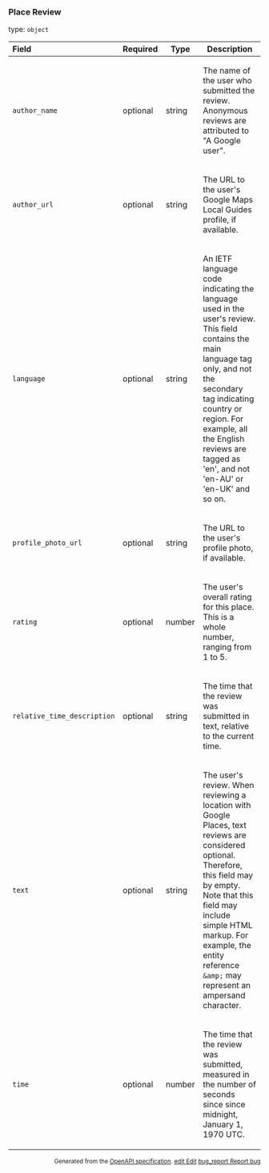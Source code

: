 <!--- This is a generated file, do not edit! -->
<!--- [START maps_http_schema_placereview] -->
<h3 class="schema-object" id="PlaceReview">Place Review</h3>

type: `object`

| Field                       | Required | Type   | Description                                                                                                                                                                                                                                                                                                                                           |
| :-------------------------- | -------- | ------ | ----------------------------------------------------------------------------------------------------------------------------------------------------------------------------------------------------------------------------------------------------------------------------------------------------------------------------------------------------- |
| `author_name`               | optional | string | <div class="nonref-property-description"><p>The name of the user who submitted the review. Anonymous reviews are attributed to "A Google user".</p></div>                                                                                                                                                                                             |
| `author_url`                | optional | string | <div class="nonref-property-description"><p>The URL to the user's Google Maps Local Guides profile, if available.</p></div>                                                                                                                                                                                                                           |
| `language`                  | optional | string | <div class="nonref-property-description"><p>An IETF language code indicating the language used in the user's review. This field contains the main language tag only, and not the secondary tag indicating country or region. For example, all the English reviews are tagged as 'en', and not 'en-AU' or 'en-UK' and so on.</p></div>                 |
| `profile_photo_url`         | optional | string | <div class="nonref-property-description"><p>The URL to the user's profile photo, if available.</p></div>                                                                                                                                                                                                                                              |
| `rating`                    | optional | number | <div class="nonref-property-description"><p>The user's overall rating for this place. This is a whole number, ranging from 1 to 5.</p></div>                                                                                                                                                                                                          |
| `relative_time_description` | optional | string | <div class="nonref-property-description"><p>The time that the review was submitted in text, relative to the current time.</p></div>                                                                                                                                                                                                                   |
| `text`                      | optional | string | <div class="nonref-property-description"><p>The user's review. When reviewing a location with Google Places, text reviews are considered optional. Therefore, this field may by empty. Note that this field may include simple HTML markup. For example, the entity reference <code>&#x26;amp;</code> may represent an ampersand character.</p></div> |
| `time`                      | optional | number | <div class="nonref-property-description"><p>The time that the review was submitted, measured in the number of seconds since since midnight, January 1, 1970 UTC.</p></div>                                                                                                                                                                            |

<p style="text-align: right; font-size: smaller;">Generated from the <a class="gc-analytics-event" data-category="GMP" data-label="openapi-github" href="https://github.com/googlemaps/openapi-specification" title="Google Maps Platform OpenAPI Specification" class="external">OpenAPI specification</a>.
 <a class="gc-analytics-event" data-category="GMP" data-label="openapi-github" href="https://github.com/googlemaps/openapi-specification/blob/main/specification/schema" title="Edit on GitHub"><span class="material-icons">edit</span> Edit</a>
 <a class="gc-analytics-event" data-category="GMP" data-label="openapi-github" href="https://github.com/googlemaps/openapi-specification/issues/new?assignees=&labels=type%3A+bug%2C+triage+me&template=bug_report.md&title=[schema] Bug - PlaceReview" title="File bug for schema on GitHub"><span class="material-icons">bug_report</span> Report bug</a>
</p>

<!--- [END maps_http_schema_placereview] -->
